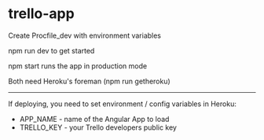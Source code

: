 # trello-app

Create Procfile_dev with environment variables

npm run dev to get started

npm start runs the app in production mode

Both need Heroku's foreman (npm run getheroku)

---------------

If deploying, you need to set environment / config variables in Heroku: 

- APP_NAME - name of the Angular App to load
- TRELLO_KEY - your Trello developers public key